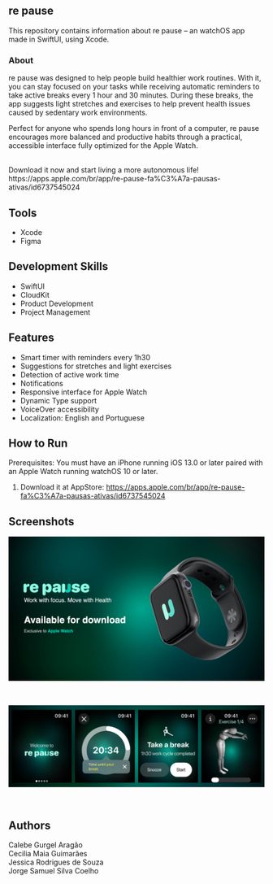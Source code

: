 ## re pause
This repository contains information about re pause – an watchOS app made in SwiftUI, using Xcode.<br>

### About
re pause was designed to help people build healthier work routines. With it, you can stay focused on your tasks while receiving automatic reminders to take active breaks every 1 hour and 30 minutes. During these breaks, the app suggests light stretches and exercises to help prevent health issues caused by sedentary work environments.<br>

Perfect for anyone who spends long hours in front of a computer, re pause encourages more balanced and productive habits through a practical, accessible interface fully optimized for the Apple Watch.<br>

<br>
Download it now and start living a more autonomous life!<br>
https://apps.apple.com/br/app/re-pause-fa%C3%A7a-pausas-ativas/id6737545024
<br>

## Tools
- Xcode
- Figma

## Development Skills
- SwiftUI
- CloudKit
- Product Development
- Project Management

## Features
- Smart timer with reminders every 1h30
- Suggestions for stretches and light exercises
- Detection of active work time
- Notifications
- Responsive interface for Apple Watch
- Dynamic Type support
- VoiceOver accessibility
- Localization: English and Portuguese

## How to Run
Prerequisites: You must have an iPhone running iOS 13.0 or later paired with an Apple Watch running watchOS 10 or later.<br>
1. Download it at AppStore: https://apps.apple.com/br/app/re-pause-fa%C3%A7a-pausas-ativas/id6737545024

## Screenshots
<p align="center">
<img alt="Project Image 1" width="950" src="https://github.com/samuelcoelhoam/repause/blob/main/repause_promotion.png"></p>
<br>
<p align="center">
<img alt="Project Image 2" width="950" src="https://github.com/samuelcoelhoam/repause/blob/main/repause_screens.png"></p>
<br>

## Authors
Calebe Gurgel Aragão <br>
Cecilia Maia Guimarães <br>
Jessica Rodrigues de Souza <br>
Jorge Samuel Silva Coelho <br>
